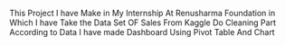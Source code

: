 This Project I have Make in My Internship At Renusharma Foundation
in Which I have Take the Data Set OF Sales From Kaggle
Do Cleaning Part
According to Data I have made Dashboard Using Pivot Table And Chart
